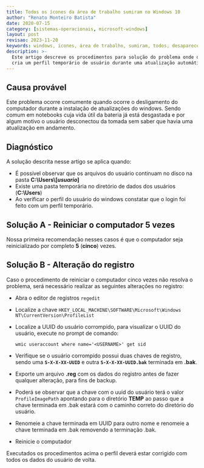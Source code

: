 ```yaml
---
title: Todos os ícones da área de trabalho sumiram no Windows 10
author: "Renato Monteiro Batista"
date: 2020-07-15
category: [sistemas-operacionais, microsoft-windows]
layout: post
revisao: 2023-11-20
keywords: windows, ícones, área de trabalho, sumiram, todos, desapareceu, desapareceram, sem ícones, faltando ícones, perfil, quebrado, sem ícone, windows 10, win10, w10, win 10
description: >-
  Este artigo descreve os procedimentos para solução do problema onde o windows
  cria um perfil temporário de usuário durante uma atualização automática.
---
```


## Causa provável

Este problema ocorre comumente quando ocorre o desligamento do computador durante a instalação de atualizações do windows. Sendo comum em notebooks cuja vida útil da bateria já está desgastada e por algum motivo o usuário desconectou da tomada sem saber que havia uma atualização em andamento.

## Diagnóstico

A solução descrita nesse artigo se aplica quando:

* É possível observar que os arquivos do usuário continuam no disco na pasta **C:\Users\\\[**_**usuario**_**]**
* Existe uma pasta temporária no diretório de dados dos usuários (**C:\Users**)
* Ao verificar o perfil do usuário do windows constatar que o login foi feito com um perfil temporário.

## Solução A - Reiniciar o computador 5 vezes

Nossa primeira recomendação nesses casos é que o computador seja reinicializado por completo **5** (**cinco**) vezes.

## Solução B - Alteração do registro

Caso o procedimento de reiniciar o computador cinco vezes não resolva o problema, será necessário realizar as seguintes alterações no registro:

* Abra o editor de registros `regedit`
* Localize a chave `HKEY_LOCAL_MACHINE\SOFTWARE\Microsoft\Windows NT\CurrentVersion\ProfileList`
* Localize a UUID do usuário corrompido, para visualizar o UUID do usuário, execute no prompt de comando:

    ```batch
    wmic useraccount where name='<USERNAME>' get sid
    ```
* Verifique se o usuário corrompido possui duas chaves de registro, sendo uma **`S-X-X-XX-UUID`** e outra **`S-X-X-XX-UUID.bak`** terminada em **.bak**.
* Exporte um arquivo **.reg** com os dados do registro antes de fazer qualquer alteração, para fins de backup.
* Poderá se observar que a chave com o uuid do usuário terá o valor `ProfileImagePath` apontando para o diretório **TEMP** ao passo que a chave terminada em .bak estará com o caminho correto do diretório do usuário.
* Renomeie a chave terminada em UUID para outro nome e renomeie a chave terminada em .bak removendo a terminação .bak.
* Reinicie o computador

Executados os procedimentos acima o perfil deverá estar corrigido com todos os dados do usuário de volta.
